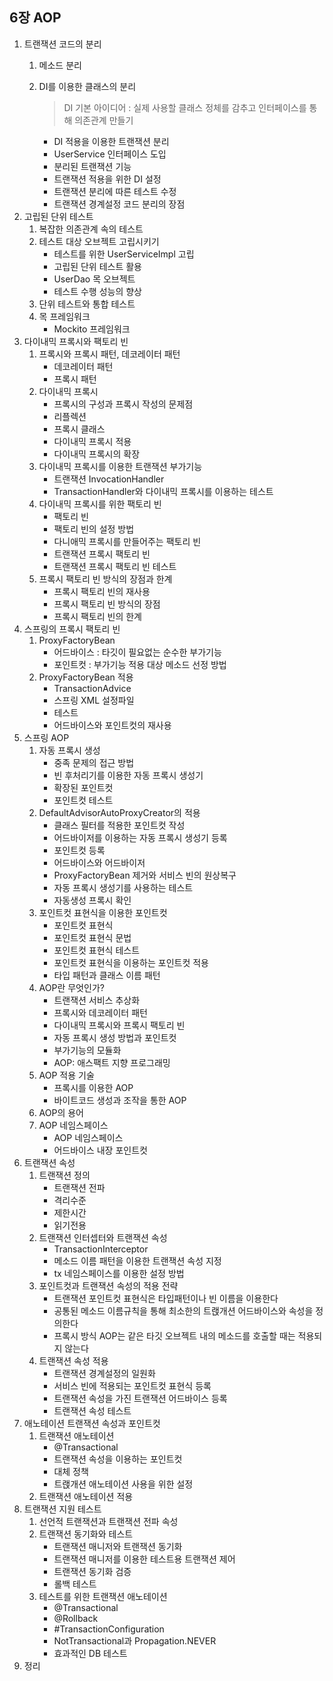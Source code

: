 ## 6장 AOP

1. 트랜잭션 코드의 분리
    1. 메소드 분리
    2. DI를 이용한 클래스의 분리
       > DI 기본 아이디어 : 실제 사용할 클래스 정체를 감추고 인터페이스를 통해 의존관계 만들기

        - DI 적용을 이용한 트랜잭션 분리
        - UserService 인터페이스 도입
        - 분리된 트랜잭션 기능
        - 트랜잭션 적용을 위한 DI 설정
        - 트랜잭션 분리에 따른 테스트 수정
        - 트랜잭션 경계설정 코드 분리의 장점
2. 고립된 단위 테스트
    1. 복잡한 의존관계 속의 테스트
    2. 테스트 대상 오브젝트 고립시키기
        - 테스트를 위한 UserServiceImpl 고립
        - 고립된 단위 테스트 활용
        - UserDao 목 오브젝트
        - 테스트 수행 성능의 향상
    3. 단위 테스트와 통합 테스트
    4. 목 프레임워크
        - Mockito 프레임워크
3. 다이내믹 프록시와 팩토리 빈
    1. 프록시와 프록시 패턴, 데코레이터 패턴
        - 데코레이터 패턴
        - 프록시 패턴
    2. 다이내믹 프록시
        - 프록시의 구성과 프록시 작성의 문제점
        - 리플렉션
        - 프록시 클래스
        - 다이내믹 프록시 적용
        - 다이내믹 프록시의 확장
    3. 다이내믹 프록시를 이용한 트랜잭션 부가기능
        - 트랜잭션 InvocationHandler
        - TransactionHandler와 다이내믹 프록시를 이용하는 테스트
    4. 다이내믹 프록시를 위한 팩토리 빈
        - 팩토리 빈
        - 팩토리 빈의 설정 방법
        - 다니애믹 프록시를 만들어주는 팩토리 빈
        - 트랜잭션 프록시 팩토리 빈
        - 트랜잭션 프록시 팩토리 빈 테스트
    5. 프록시 팩토리 빈 방식의 장점과 한계
        - 프록시 팩토리 빈의 재사용
        - 프록시 팩토리 빈 방식의 장점
        - 프록시 팩토리 빈의 한계
4. 스프링의 프록시 팩토리 빈
    1. ProxyFactoryBean
        - 어드바이스 : 타깃이 필요없는 순수한 부가기능
        - 포인트컷 : 부가기능 적용 대상 메소드 선정 방법
    2. ProxyFactoryBean 적용
        - TransactionAdvice
        - 스프링 XML 설정파일
        - 테스트
        - 어드바이스와 포인트컷의 재사용
5. 스프링 AOP
    1. 자동 프록시 생성
        - 중족 문제의 접근 방법
        - 빈 후처리기를 이용한 자동 프록시 생성기
        - 확장된 포인트컷
        - 포인트컷 테스트
    2. DefaultAdvisorAutoProxyCreator의 적용
        - 클래스 필터를 적용한 포인트컷 작성
        - 어드바이저를 이용하는 자동 프록시 생성기 등록
        - 포인트컷 등록
        - 어드바이스와 어드바이저
        - ProxyFactoryBean 제거와 서비스 빈의 원상복구
        - 자동 프록시 생성기를 사용하는 테스트
        - 자동생성 프록시 확인
    3. 포인트컷 표현식을 이용한 포인트컷
        - 포인트컷 표현식
        - 포인트컷 표현식 문법
        - 포인트컷 표현식 테스트
        - 포인트컷 표현식을 이용하는 포인트컷 적용
        - 타입 패턴과 클래스 이름 패턴
    4. AOP란 무엇인가?
        - 트랜잭션 서비스 추상화
        - 프록시와 데코레이터 패턴
        - 다이내믹 프록시와 프록시 팩토리 빈
        - 자동 프록시 생성 방법과 포인트컷
        - 부가기능의 모듈화
        - AOP: 애스팩트 지향 프로그래밍
    5. AOP 적용 기술
        - 프록시를 이용한 AOP
        - 바이트코드 생성과 조작을 통한 AOP
    6. AOP의 용어
    7. AOP 네임스페이스
        - AOP 네임스페이스
        - 어드바이스 내장 포인트컷
6. 트랜잭션 속성
    1. 트랜잭션 정의
        - 트랜잭션 전파
        - 격리수준
        - 제한시간
        - 읽기전용
    2. 트랜잭션 인터셉터와 트랜잭션 속성
        - TransactionInterceptor
        - 메소드 이름 패턴을 이용한 트랜잭션 속성 지정
        - tx 네임스페이스를 이용한 설정 방법
    3. 포인트컷과 트랜잭션 속성의 적용 전략
        - 트랜잭션 포인트컷 표현식은 타입패턴이나 빈 이름을 이용한다
        - 공통된 메소드 이름규칙을 통해 최소한의 트랝개션 어드바이스와 속성을 정의한다
        - 프록시 방식 AOP는 같은 타깃 오브젝트 내의 메소드를 호출할 때는 적용되지 않는다
    4. 트랜잭션 속성 적용
        - 트랜잭션 경계설정의 일원화
        - 서비스 빈에 적용되는 포인트컷 표현식 등록
        - 트랜잭션 속성을 가진 트랜잭션 어드바이스 등록
        - 트랜잭션 속성 테스트
7. 애노테이션 트랜잭션 속성과 포인트컷
    1. 트랜잭션 애노테이션
        - @Transactional
        - 트랜잭션 속성을 이용하는 포인트컷
        - 대체 정책
        - 트랝개션 애노테이션 사용을 위한 설정
    2. 트랜잭션 애노테이션 적용
8. 트랜잭션 지원 테스트
    1. 선언적 트랜잭션과 트랜잭션 전파 속성
    2. 트랜잭션 동기화와 테스트
        - 트랜잭션 매니저와 트랜잭션 동기화
        - 트랜잭션 매니저를 이용한 테스트용 트랜잭션 제어
        - 트랜잭션 동기화 검증
        - 롤백 테스트
    3. 테스트를 위한 트랜잭션 애노테이션
        - @Transactional
        - @Rollback
        - #TransactionConfiguration
        - NotTransactional과 Propagation.NEVER
        - 효과적인 DB 테스트
9. 정리
    
